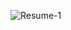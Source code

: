 ![Resume-1](https://github.com/colbySullivan/resume/assets/88957296/f888b746-59ee-4634-9d5e-f778e1ab838a)
